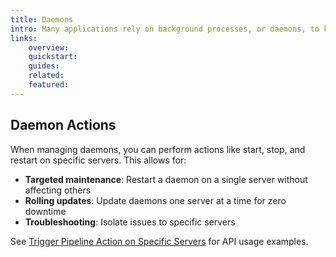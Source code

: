 ```yaml
---
title: Daemons
intro: Many applications rely on background processes, or daemons, to keep critical programs alive and running continuously. Devopness simplifies the management of these daemons by providing a centralized platform, allowing you to configure, monitor, and maintain these persistent processes with ease. Daemons run as background processes and can automatically restart a program if it fails or when its code/command line is modified.
links:
    overview:
    quickstart:
    guides:
    related:
    featured:
---
```


## Daemon Actions
When managing daemons, you can perform actions like start, stop, and restart on specific servers. This allows for:

- **Targeted maintenance**: Restart a daemon on a single server without affecting others
- **Rolling updates**: Update daemons one server at a time for zero downtime
- **Troubleshooting**: Isolate issues to specific servers

See [Trigger Pipeline Action on Specific Servers](/docs/api/trigger-pipeline-action-specific-servers) for API usage examples.
